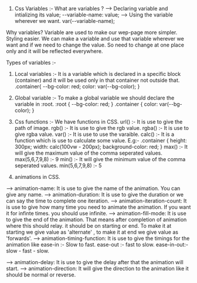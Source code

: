 1. Css Variables :- 
What are variables ?
--> Declaring variable and intializing its value;
        --variable-name: value;
--> Using the variable wherever we want.
        var(--variable-name);

Why variables?
Variable are used to make our wep-page more simpler. Styling easier.
We can make a variable and use that variable wherever we want and if we need to change the value. So need to change at one place only and it will be reflected everywhere.

Types of variables :- 
1. Local variables :- It is a variable which is declared in a specific block (container) and it will be used only in that container not outside that.
.container{
    --bg-color: red;
    color: var(--bg-color);
}

2. Global variable :- To make a global variable we should declare the variable in :root.
:root {
    --bg-color: red;
}
.container {
    color: var(--bg-color);
}

2. Css functions :- 
We have functions in CSS. 
url() :- It is use to give the path of image.
rgb() :- It is use to give the rgb value.
rgba() :- It is use to give rgba value.
var() :- It is use to use the varaible.
calc() :- It is a function which is use to calculate some value.
 E.g:- 
 .container {
    height: 300px;
    width: calc(100vw - 200px);
    background-color: red;
  }
max() :- It will give the maximum value of the comma seperated values.
    max(5,6,7,9,8) :- 9
min() :- It will give the minimum value of the comma seperated values.
    min(5,6,7,9,8) :- 5

3. animations in CSS.

--> animation-name: It is use to give the name of the animation. You can give any name.
--> animation-duration: It is use to give the duration or we can say the time to complete one iteration.
--> animation-iteration-count: It is use to give how many time you need to animate the animation. If you want it for infinte times. you should use infinite.
--> animation-fill-mode: It is use to give the end of the animation. That means after completion of animation where this should relay. it should be on starting or end.
                    To make it at starting we give value as 'alternate' , to make it at end we give value as 'forwards'.
--> animation-timing-function: It is use to give the timings for the animation like
                    ease-in :- Slow to fast.
                    ease-out :- fast to slow.
                    ease-in-out:- slow - fast - slow.

--> animation-delay: It is use to give the delay after that the animation will start.
--> animation-direction: It will give the direction to the animation like it should be normal or reverse.

